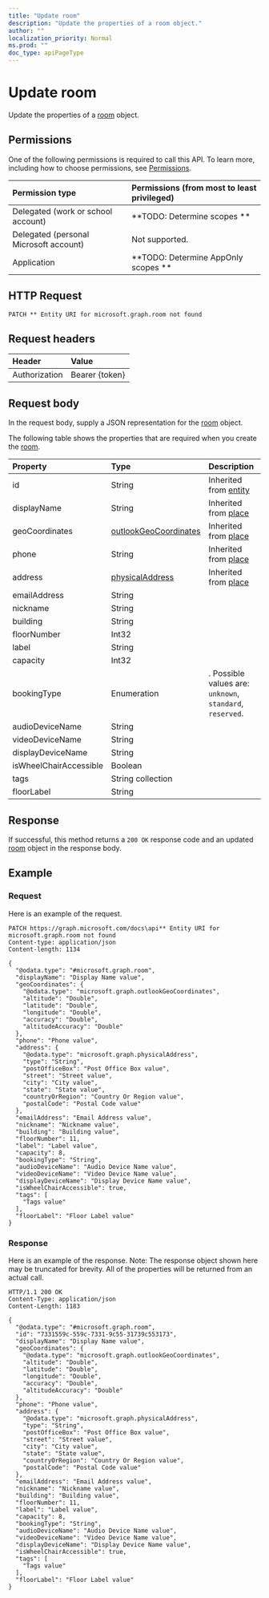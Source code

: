 ```yaml
---
title: "Update room"
description: "Update the properties of a room object."
author: ""
localization_priority: Normal
ms.prod: ""
doc_type: apiPageType
---
```


# Update room

Update the properties of a [room](../resources/room.md) object.

## Permissions
One of the following permissions is required to call this API. To learn more, including how to choose permissions, see [Permissions](/concepts/permissions-reference.md).

|Permission type|Permissions (from most to least privileged)|
|:---|:---|
|Delegated (work or school account)|**TODO: Determine scopes **|
|Delegated (personal Microsoft account)|Not supported.|
|Application|**TODO: Determine AppOnly scopes **|

## HTTP Request
<!-- {
  "blockType": "ignored"
}
-->
``` http
PATCH ** Entity URI for microsoft.graph.room not found
```

## Request headers
|Header|Value|
|:---|:---|
|Authorization|Bearer {token}|

## Request body
In the request body, supply a JSON representation for the [room](../resources/room.md) object.

The following table shows the properties that are required when you create the [room](../resources/room.md).

|Property|Type|Description|
|:---|:---|:---|
|id|String| Inherited from [entity](../resources/entity.md)|
|displayName|String| Inherited from [place](../resources/place.md)|
|geoCoordinates|[outlookGeoCoordinates](../resources/outlookGeoCoordinates.md)| Inherited from [place](../resources/place.md)|
|phone|String| Inherited from [place](../resources/place.md)|
|address|[physicalAddress](../resources/physicalAddress.md)| Inherited from [place](../resources/place.md)|
|emailAddress|String||
|nickname|String||
|building|String||
|floorNumber|Int32||
|label|String||
|capacity|Int32||
|bookingType|Enumeration|. Possible values are: `unknown`, `standard`, `reserved`.|
|audioDeviceName|String||
|videoDeviceName|String||
|displayDeviceName|String||
|isWheelChairAccessible|Boolean||
|tags|String collection||
|floorLabel|String||



## Response
If successful, this method returns a `200 OK` response code and an updated [room](../resources/room.md) object in the response body.

## Example

### Request
Here is an example of the request.
<!-- {
  "blockType": "request",
  "name": "update_room"
}
-->
``` http
PATCH https://graph.microsoft.com/docs\api** Entity URI for microsoft.graph.room not found
Content-type: application/json
Content-length: 1134

{
  "@odata.type": "#microsoft.graph.room",
  "displayName": "Display Name value",
  "geoCoordinates": {
    "@odata.type": "microsoft.graph.outlookGeoCoordinates",
    "altitude": "Double",
    "latitude": "Double",
    "longitude": "Double",
    "accuracy": "Double",
    "altitudeAccuracy": "Double"
  },
  "phone": "Phone value",
  "address": {
    "@odata.type": "microsoft.graph.physicalAddress",
    "type": "String",
    "postOfficeBox": "Post Office Box value",
    "street": "Street value",
    "city": "City value",
    "state": "State value",
    "countryOrRegion": "Country Or Region value",
    "postalCode": "Postal Code value"
  },
  "emailAddress": "Email Address value",
  "nickname": "Nickname value",
  "building": "Building value",
  "floorNumber": 11,
  "label": "Label value",
  "capacity": 8,
  "bookingType": "String",
  "audioDeviceName": "Audio Device Name value",
  "videoDeviceName": "Video Device Name value",
  "displayDeviceName": "Display Device Name value",
  "isWheelChairAccessible": true,
  "tags": [
    "Tags value"
  ],
  "floorLabel": "Floor Label value"
}
```

### Response
Here is an example of the response. Note: The response object shown here may be truncated for brevity. All of the properties will be returned from an actual call.
<!-- {
  "blockType": "response",
  "truncated": true
}
-->
``` http
HTTP/1.1 200 OK
Content-Type: application/json
Content-Length: 1183

{
  "@odata.type": "#microsoft.graph.room",
  "id": "7331559c-559c-7331-9c55-31739c553173",
  "displayName": "Display Name value",
  "geoCoordinates": {
    "@odata.type": "microsoft.graph.outlookGeoCoordinates",
    "altitude": "Double",
    "latitude": "Double",
    "longitude": "Double",
    "accuracy": "Double",
    "altitudeAccuracy": "Double"
  },
  "phone": "Phone value",
  "address": {
    "@odata.type": "microsoft.graph.physicalAddress",
    "type": "String",
    "postOfficeBox": "Post Office Box value",
    "street": "Street value",
    "city": "City value",
    "state": "State value",
    "countryOrRegion": "Country Or Region value",
    "postalCode": "Postal Code value"
  },
  "emailAddress": "Email Address value",
  "nickname": "Nickname value",
  "building": "Building value",
  "floorNumber": 11,
  "label": "Label value",
  "capacity": 8,
  "bookingType": "String",
  "audioDeviceName": "Audio Device Name value",
  "videoDeviceName": "Video Device Name value",
  "displayDeviceName": "Display Device Name value",
  "isWheelChairAccessible": true,
  "tags": [
    "Tags value"
  ],
  "floorLabel": "Floor Label value"
}
```

